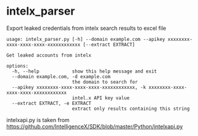 # intelx_parser
Export leaked credentials from intelx search results to excel file

```
usage: intelx_parser.py [-h] --domain example.com --apikey xxxxxxxx-xxxx-xxxx-xxxx-xxxxxxxxxxxx [--extract EXTRACT]

Get leaked accounts from intelx

options:
  -h, --help            show this help message and exit
  --domain example.com, -d example.com
                        the domain to search for
  --apikey xxxxxxxx-xxxx-xxxx-xxxx-xxxxxxxxxxxx, -k xxxxxxxx-xxxx-xxxx-xxxx-xxxxxxxxxxxx
                        intel.x API key value
  --extract EXTRACT, -e EXTRACT
                        extract only results containing this string
```

intelxapi.py is taken from https://github.com/IntelligenceX/SDK/blob/master/Python/intelxapi.py
